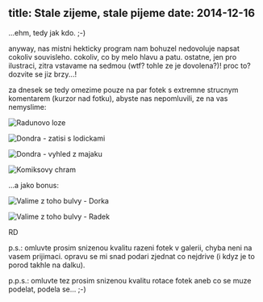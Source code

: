 title: Stale zijeme, stale pijeme
date: 2014-12-16
---

...ehm, tedy jak kdo. ;-)

anyway, nas mistni hekticky program nam bohuzel nedovoluje napsat cokoliv souvisleho. cokoliv, co by melo hlavu a patu. ostatne, jen pro ilustraci, zitra vstavame na sedmou (wtf? tohle ze je dovolena?)! proc to? dozvite se jiz brzy...!

za dnesek se tedy omezime pouze na par fotek s extremne strucnym komentarem (kurzor nad fotku), abyste nas nepomluvili, ze na vas nemyslime:

![Radunovo loze](http://srilanka.podgorny.cz/gallery/original/20141214_163027_image.jpg)

![Dondra - zatisi s lodickami](http://srilanka.podgorny.cz/gallery/original/20141216_173330_image.jpg)

![Dondra - vyhled z majaku](http://srilanka.podgorny.cz/gallery/original/20141216_173740_image.jpg)

![Komiksovy chram](http://srilanka.podgorny.cz/gallery/original/20141216_174016_image.jpg)

...a jako bonus:

![Valime z toho bulvy - Dorka](http://srilanka.podgorny.cz/gallery/original/20141216_173843_image.jpg)

![Valime z toho bulvy - Radek](http://srilanka.podgorny.cz/gallery/original/20141216_173842_image.jpg)

RD

p.s.: omluvte prosim snizenou kvalitu razeni fotek v galerii, chyba neni na vasem prijimaci. opravu se mi snad podari zjednat co nejdrive (i kdyz je to porod takhle na dalku).

p.p.s.: omluvte tez prosim snizenou kvalitu rotace fotek aneb co se muze podelat, podela se... ;-)
